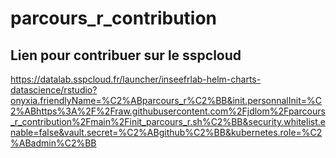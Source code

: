 # parcours_r_contribution

## Lien pour contribuer sur le sspcloud

https://datalab.sspcloud.fr/launcher/inseefrlab-helm-charts-datascience/rstudio?onyxia.friendlyName=%C2%ABparcours_r%C2%BB&init.personnalInit=%C2%ABhttps%3A%2F%2Fraw.githubusercontent.com%2Fjdlom%2Fparcours_r_contribution%2Fmain%2Finit_parcours_r.sh%C2%BB&security.whitelist.enable=false&vault.secret=%C2%ABgithub%C2%BB&kubernetes.role=%C2%ABadmin%C2%BB

